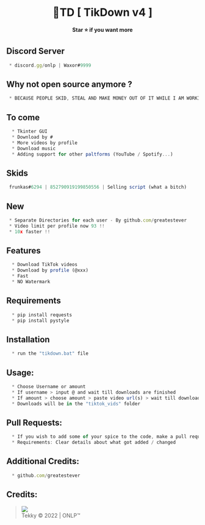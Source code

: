 # 


<h1 align="center">💎TD [ TikDown v4 ]</h1>

<p align='center'>
  <b>Star ⭐ if you want more</b><br>
</p>

## Discord Server
```js
 * discord.gg/onlp | Waxor#9999
```

## Why not open source anymore ?
```js
 * BECAUSE PEOPLE SKID, STEAL AND MAKE MONEY OUT OF IT WHILE I AM WORKING HARD
```


## To come
```js
  * Tkinter GUI
  * Download by #
  * More videos by profile
  * Download music
  * Adding support for other paltforms (YouTube / Spotify...)
```

## Skids
```js
 frunkas#6294 | 852790919199850556 | Selling script (what a bitch)
```

## New
```js
 * Separate Directories for each user - By github.com/greatestever
 * Video limit per profile now 93 !!
 * 10x faster !!
```

## Features
```js
  * Download TikTok videos
  * Download by profile (@xxx)
  * Fast
  * NO Watermark
```
## Requirements
```js
  * pip install requests
  * pip install pystyle
```

## Installation
```js
  * run the "tikdown.bat" file
```

##  Usage:
```js
  * Choose Username or amount
  * If username > input @ and wait till downloads are finished
  * If amount > choose amount > paste video url(s) > wait till downloads are finished
  * Downloads will be in the "tiktok_vids" folder
```
##  Pull Requests:
```js
  * If you wish to add some of your spice to the code, make a pull request 
  * Requirements: Clear details about what got added / changed
```

##  Additional Credits:
```js
  * github.com/greatestever
```

##  Credits:
 > [![](https://cdn.discordapp.com/avatars/719864492514738226/a_5de73a96793f9b0b3cbbafc2efc25ec7.gif?size=100)](https://github.com/xtekky) <br>Tekky © 2022 | ONLP™


